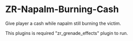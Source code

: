 # ZR-Napalm-Burning-Cash

Give player a cash while napalm still burning the victim.

This plugins is required "zr_grenade_effects" plugin to run.
